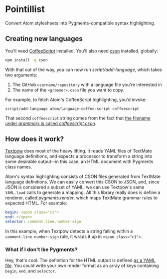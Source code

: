 # Pointillist

Convert Atom stylesheets into Pygments-compatible syntax highlighting.

## Creating new languages

You'll need [CoffeeScript](http://coffeescript.org/) installed. You'll also need
[cson](https://github.com/bevry/cson) installed, globally:

``` bash
npm install -g cson
```

With that out of the way, you can now run *script/add-language*, which takes two arguments:

1. The GitHub `username/repository` with a language file you're interested in
2. The name of the `<grammer>.cson` file you want to copy.

For example, to fetch Atom's CoffeeScript highlighting, you'd invoke:

```
script/add-language atom/language-coffee-script coffeescript
```

That second `coffeescript` string comes from the fact that [the filename under *grammars* is called *coffeescript.cson*][coffeescript grammar].

## How does it work?

[Textpow][] does most of the heavy lifting. It reads YAML files of TextMate language definitions, and expects a processor to transform a string into some desirable output--in this case, an HTML document with Pygments class names.

Atom's syntax highlighting consists of CSON files generated from TextMate language definitions. We can easily convert this CSON to JSON, and, since JSON is considered a subset of YAML, we can use Textpow's same `YAML.load` calls to generate a mapping. All this library really does is define a renderer, called *pygments.render*, which maps TextMate grammar rules to expected HTML. For example:

``` yaml
begin: <span class="c1">
end: </span>
selector: comment.line.number-sign
```

In this example, when Textpow detects a string falling within a `comment.line.number-sign` rule, it wraps it up in `<span class="c1">`.

[coffeescript grammar]: https://github.com/atom/language-coffee-script/blob/0fb5046daa4a521196f9874260917d22ac2c23d6/grammars/coffeescript.cson
[Textpow]: https://github.com/grosser/textpow

### What if I don't lke Pygments?

Hey, that's cool. The definition for the HTML output is defined [as a YAML file](https://github.com/gjtorikian/pointillist/blob/master/lib/pointillist/pygments.render). You could write your own render format as an array of keys containing `begin`, `end`, and `selector`.
